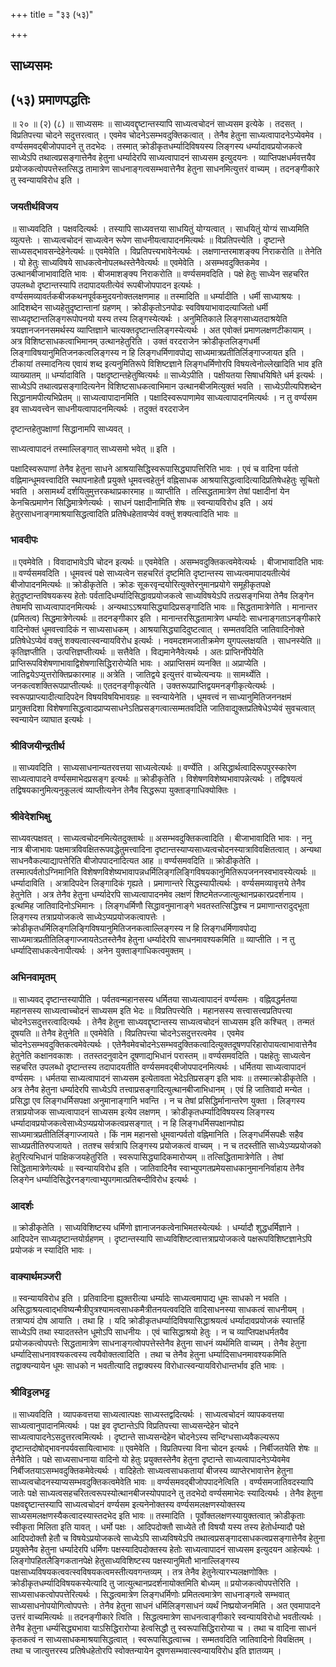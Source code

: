 +++
title = "३३ (५३)"

+++


## साध्यसमः

## (५३) **प्रमाणपद्धतिः**

॥ २० ॥ (२) (८) ॥ साध्यसमः ॥ साध्यवद्दृष्टान्तस्यापि साध्यत्वचोदनं साध्यसम इत्येके । तदसत् । विप्रतिपत्त्या चोदने सदुत्तरत्वात् । एवमेव चोदनेऽसम्भवदुक्तिकत्वात् । तेनैव हेतुना साध्यत्वापादनेऽप्येवमेव । वर्ण्यसमवद्बीजोपपादने तु तदभेदः । तस्मात् क्रोडीकृतधर्म्यादिविषयस्य लिङ्गस्य धर्म्यादावप्रयोजकत्वे साध्येऽपि तथात्वप्रसङ्गात्तेनैव हेतुना धर्म्यादेरपि साध्यत्वापादनं साध्यसम इत्युदयनः । व्याप्तिपक्षधर्मवत्तयैव प्रयोजकत्वोपपत्तेस्तत्सिद्ध तामात्रेण साधनाङ्गत्वसम्भवात्तेनैव हेतुना साधनमित्युत्तरं वाच्यम् । तदनङ्गीकारे तु स्वन्यायविरोध इति ।

### **जयतीर्थविजय**

॥ साध्यवदिति । पक्षवदित्यर्थः । तस्यापि साध्यवत्तया साधयितुं योग्यत्वात् । साधयितुं योग्यं साध्यमिति व्युत्पत्तेः । साध्यत्वचोदनं साध्यत्वेन रूपेण साधनीयत्वापादनमित्यर्थः ॥ विप्रतिपत्त्येति । दृष्टान्ते साध्यसद्भावसन्देहेनेत्यर्थः ॥ एवमेवेति । विप्रतिपत्त्यभावेनेत्यर्थः । लक्षणान्तरमाशङ्क्य निराकरोति ॥ तेनेति । यो हेतुः साध्यविषये साधकत्वेनोपलब्धस्तेनैवेत्यर्थः ॥ एवमेवेति । असम्भवदुक्तिकमेव । उत्थानबीजाभावादिति भावः । बीजमाशङ्क्य निराकरोति ॥ वर्ण्यसमवदिति । पक्षे हेतुः साध्येन सहचरित उपलब्धो दृष्टान्तस्यापि तदापादयतीत्येवं रूपबीजोपपादन इत्यर्थः । वर्ण्यसमव्यावर्तकबीजकथनपूर्वकमुदयनोक्तलक्षणमाह ॥ तस्मादिति ॥ धर्म्यादीति । धर्मी साध्याश्रयः । आदिशब्देन साध्यहेतुदृष्टान्तानां ग्रहणम् । क्रोडीकृतोऽनपोढः स्वविषयाभावादत्याजितो धर्मी साध्यदृष्टान्तलिङ्गरूपोपनयो यस्य तस्य लिङ्गस्येत्यर्थः । अनुमितिकाले लिङ्गसाध्यतदाश्रयेति त्रयज्ञानजननसमर्थस्य व्याप्तिज्ञाने चात्यक्तदृष्टान्तलिङ्गस्येत्यर्थः । अत एवोक्तं प्रमाणलक्षणटीकायाम् । अत्र विशिष्टसाधकत्वाभिमानम् उत्थानहेतुरिति । उक्तं वरदराजेन क्रोडीकृतलिङ्गधर्मी लिङ्गाविषयानुमितिजनकत्वलिङ्गस्य न हि लिङ्गधर्मिणावपोद्य साध्यमात्रप्रतीतिर्लिङ्गाज्जायत इति । टीकायां तस्मादनित्य एवायं शब्द इत्यनुमितिरूपे विशिष्टज्ञाने लिङ्गधर्मिणोरपि विषयत्वेनोल्लेखादिति भाव इति व्याख्यातम् ॥ धर्म्यादाविति । पक्षदृष्टान्तहेतुष्वित्यर्थः ॥ साध्येऽपीति । पक्षीयतया सिषाधयिषिते धर्म इत्यर्थः । साध्येऽपि तथात्वप्रसङ्गादित्यनेन विशिष्टसाधकत्वाभिमान उत्थानबीजमित्युक्तं भवति । साध्येऽपीत्यपिशब्देन सिद्धानामपीत्यभिप्रेतम् ॥ साध्यत्वापादानमिति । पक्षादिस्वरूपाणामेव साध्यत्वापादनमित्यर्थः । न तु वर्ण्यसम इव साध्यवत्त्वेन साधनीयत्वापादनमित्यर्थः । तदुक्तं वरदराजेन

दृष्टान्तहेतुपक्षाणां सिद्धानामपि साध्यवत् ।

साध्यत्वापादनं तस्माल्लिङ्गात् साध्यसमो भवेत् ॥ इति ।

पक्षादिस्वरूपाणां तेनैव हेतुना साधने आश्रयासिद्धिस्वरूपासिद्ध्यापत्तिरिति भावः । एवं च वादिना पर्वतो वह्निमान्धूमवत्त्वादिति स्थापनाहेतौ प्रयुक्ते धूमवत्त्वहेतुर्न वह्निसाधक आश्रयासिद्धत्वादित्यादिप्रतिषेधहेतुः सूचितो भवति । असामर्थ्यं दर्शयितुमुत्तरकथाप्रकारमाह ॥ व्याप्तीति । तत्सिद्धतामात्रेण तेषां पक्षादीनां येन केनचित्प्रमाणेन सिद्धिमात्रेणेत्यर्थः । साधनं पक्षादीनामिति शेषः ॥ स्वन्यायविरोध इति । अयं हेतुरसाधनाङ्गमाश्रयासिद्धत्वादिति प्रतिषेधहेतावप्येवं वक्तुं शक्यत्वादिति भावः ॥

### **भावदीपः**

॥ एवमेवेति । विवादाभावेऽपि चोदन इत्यर्थः ॥ एवमेवेति । असम्भवदुक्तिकत्वमेवेत्यर्थः । बीजाभावादिति भावः ॥ वर्ण्यसमवदिति । धूमवत्त्वं पक्षे साध्यत्वेन सहचरितं दृष्टमिति दृष्टान्तस्य साध्यत्वमापादयतीत्येवं बीजोपादनमित्यर्थः ॥ क्रोडीकृतेति । क्रोडः सूकरवृन्दयोरित्युक्तेरनुमानप्रयोगे समूहीकृतपक्षे हेतुदृष्टान्तविषयकस्य हेतोः पर्वतादिधर्म्यादिसिद्धावप्रयोजकत्वे साध्यविषयेऽपि तत्प्रसङ्गभिया तेनैव लिङ्गेन तेषामपि साध्यत्वापादनमित्यर्थः । अन्यथाऽऽश्रयासिद्ध्यादिप्रसङ्गादिति भावः ॥ सिद्धतामात्रेणेति । मानान्तर (प्रमितत्व) सिद्धमात्रेणेत्यर्थः ॥ तदनङ्गीकार इति । मानान्तरसिद्धतामात्रेण धर्म्यादेः साधनाङ्गताऽनङ्गीकारे वादिनोक्तं धूमवत्त्वादिकं न साध्यसाधकम् । आश्रयासिद्ध्यादिदुष्टत्वात् । सम्मतवदिति जातिवादिनोक्ते प्रतिषेधेऽप्येवं वक्तुं शक्यत्वात्स्वन्यायविरोध इत्यर्थः । नवमदशमजातीक्रमेण युगपल्लक्षयति । साधनस्येति ॥ कृतिज्ञप्तीति । उत्पत्तिज्ञप्तीत्यर्थः ॥ सत्तैवेति । विद्यमानेनैवेत्यर्थः । अतः प्राप्तिर्नोपेयेति प्राप्तिरूपविशेषणाभावाद्विशेषणासिद्धिरारोप्येति भावः । अप्राप्तिसमं व्यनक्ति ॥ अप्राप्येति । जातिद्वयेऽप्युत्तरोक्तिप्रकारमाह ॥ अत्रेति । जातिद्वये इत्युत्तरं वाच्येत्यन्वयः ॥ सामर्थ्येति । जनकत्वशक्तिरूपप्राप्तीत्यर्थः ॥ एतदनङ्गीकृत्येति । उक्तरूपप्राप्तिद्वयमनङ्गीकृत्येत्यर्थः । स्वरूपप्राप्त्यादीत्यादिपदेन विषयविषयिभावग्रहः ॥ स्वन्यायेनेति । धूमवत्त्वं न साध्यानुमितिजननक्षमं प्रागुक्तदिशा विशेषणासिद्धत्वादप्राप्यसाधनेऽतिप्रसङ्गत्वात्सम्मतवदिति जातिवाद्युक्तप्रतिषेधेऽप्येवं सुवचत्वात् स्वन्यायेन व्याघात इत्यर्थः ।

### **श्रीविजयीन्द्रतीर्थ**

॥ साध्यवदिति । साध्यसाधनान्यतरवत्तया साध्यत्वेत्यर्थः ॥ वर्ण्येति । असिद्धार्थत्वादिरूपपुरस्कारेण साध्यत्वापादने वर्ण्यसमाभेदप्रसङ्ग इत्यर्थः ॥ क्रोडीकृतेति । विशेषणविशेष्यभावापन्नेत्यर्थः । तद्विषयत्वं तद्विषयकानुमित्यनुकूलत्वं व्याप्तीत्यनेन तेनैव सिद्धरूपा युक्ताङ्गाधिक्योक्तिः ।

### **श्रीवेदेशभिक्षु**

साध्यवत्पक्षवत् । साध्यत्वचोदनमित्येतदुक्तार्थः ॥ असम्भवदुक्तिकत्वादिति । बीजाभावादिति भावः । ननु नात्र बीजाभावः पक्षमात्रविवक्षितरूपवद्धेतुमत्त्वादिना दृष्टान्तस्याप्यसाध्यत्वचोदनस्यात्राविवक्षितत्वात् । अन्यथा साधनवैकल्याद्यापत्तेरिति बीजोपपादनादित्यत आह ॥ वर्ण्यसमवदिति ॥ क्रोडीकृतेति । तस्मात्पर्वतोऽग्निमानिति विशेषणविशेष्यभावापन्नधर्मिलिङ्गलिङ्गिविषयकानुमितिरूपजननस्वभावस्येत्यर्थः ॥ धर्म्यादाविति । अत्रादिपदेन लिङ्गादिकं गृह्यते । प्रमाणान्तरे सिद्धस्यापीत्यर्थः । वर्ण्यसमव्यावृत्तये तेनैव हेतुनेति । अत्र तेनैव हेतुना धर्म्यादेरपि साध्यत्वापादनमेव लक्षणं शिष्टमेतज्जात्युत्थानप्रकारप्रदर्शनाय । इत्थमिह जातिवादिनोऽभिमानः । लिङ्गधर्मिणौ सिद्धावनुमानाङ्गे भवतस्तत्सिद्धिश्च न प्रमाणान्तरादुद्भूता लिङ्गस्य तत्राप्रयोजकत्वे साध्येऽप्यप्रयोजकत्वापत्तेः । क्रोडीकृतधर्मिलिङ्गलिङ्गिविषयानुमितिजनकत्वाल्लिङ्गस्य न हि लिङ्गधर्मिणावपोद्य साध्यमात्रप्रतीतिलिङ्गाज्जायतेऽतस्तेनैव हेतुना धर्म्यादेरपि साधनमावश्यकमिति ॥ व्याप्तीति । न तु धर्म्यादिसाधकत्वेनापीत्यर्थः । अनेन युक्ताङ्गाधिकत्वमुक्तम् ।

### **अभिनवामृतम्**

॥ साध्यवद् दृष्टान्तस्यापीति । पर्वतवन्महानसस्य धर्मितया साध्यत्वापादनं वर्ण्यसमः । वह्निवद्धर्मतया महानसस्य साध्यत्वाच्चोदनं साध्यसम इति भेदः ॥ विप्रतिपत्त्येति । महानसस्य सत्त्वासत्त्वप्रतिपत्त्या चोदनेऽसदुत्तरत्वादित्यर्थः । तेनैव हेतुना साध्यवद्दृष्टान्तस्य साध्यत्वचोदनं साध्यसम इति कश्चित् । तन्मतं दूषयति ॥ तेनैव हेतुनेति ॥ एवमेवेति । विप्रतिपत्त्या चोदनेऽसदुत्तरत्वमेव । एवमेव चोदनेऽसम्भवदुक्तिकत्वमेवेत्यर्थः । एतेनैवमेवचोदनेऽसम्भवदुक्तिकत्वादित्युक्तदूषणपरिहारोपायत्वाभावात्तेनैव हेतुनेति कक्षानवकाशः । ततस्तदनुवादेन दूषणाद्यभिधानं परास्तम् ॥ वर्ण्यसमवदिति । पक्षहेतुः साध्यत्वेन सहचरित उपलब्धो दृष्टान्तस्य तदापादयतीति वर्ण्यसमवद्बीजोपपादनमित्यर्थः । धर्मितया साध्यत्वापादनं वर्ण्यसमः । धर्मतया साध्यत्वापादनं साध्यसम इत्येतावता भेदेऽतिप्रसङ्ग इति भावः ॥ तस्मात्क्रोडीकृतेति । अत्र तेनैव हेतुना धर्म्यादेरपि साध्येऽपि तत्त्वाप्रसङ्गादित्युत्थानबीजाभिधानम् । एवं हि जातिवादो मन्येत । प्रसिद्धा एव लिङ्गधर्मिसपक्षा अनुमानाङ्गानि भवन्ति । न च तेषां प्रसिद्धिर्मानान्तरेण युक्ता । लिङ्गस्य तत्राप्रयोजक साध्यत्वापादनं साध्यसम इत्येव लक्षणम् । क्रोडीकृतधर्म्यादिविषयस्य लिङ्गस्य धर्म्यादावप्रयोजकत्वेसाध्येऽप्यप्रयोजकत्वप्रसङ्गात् । न हि लिङ्गधर्मिसपक्षानपोह्य साध्यमात्रप्रतीतिर्लिङ्गाज्जायते । किं नाम महानसो धूमवान्पर्वतो वह्निमानिति । लिङ्गधर्मिसपक्षैः सहैव साध्यप्रतीतिरुपजायते । ततश्च सर्वत्रापि लिङ्गस्य प्रयोजकत्वं वाच्यम् । न च तदस्तीति साध्येऽप्यप्रयोजको हेतुरित्यभिधानं पाक्षिकजयहेतुरिति । स्वरूपासिद्ध्यादिकमारोप्यम् ॥ तत्सिद्धितामात्रेणेति । तेषां सिद्धितामात्रेणेत्यर्थः ॥ स्वन्यायविरोध इति । जातिवादिनैव स्वाभ्युपगतप्रमेयसाधकानुमाननिर्वाहाय तेनैव लिङ्गेन धर्म्यादिसिद्धेरनङ्गत्वाभ्युपगमात्प्रतिबन्दीविरोध इत्यर्थः ।

### **आदर्शः**

॥ क्रोडीकृतेति । साध्यविशिष्टस्य धर्मिणो ज्ञानाजनकत्वेनाभिमतस्येत्यर्थः । धर्म्यादौ शुद्धधर्मिज्ञाने । आदिपदेन साध्यदृष्टान्तयोर्ग्रहणम् । दृष्टान्तस्यापि साध्यविशिष्टत्वात्तत्राप्रयोजकत्वे पक्षरूपविशिष्टज्ञानेऽपि प्रयोजकं न स्यादिति भावः ।

### **वाक्यार्थमञ्जरी**

॥ स्वन्यायविरोध इति । प्रतिवादिना ह्युक्तरीत्या धर्म्यादेः साध्यत्वमापाद्य धूमः साधको न भवति । असिद्धाश्रयत्वाद्भविष्यन्मैत्रीपुत्रश्यामत्वसाधकमैत्रीतनयत्ववदिति वादिसाधनस्या साधकत्वं साधनीयम् । तत्राप्ययं दोष आयाति । तथा हि । यदि क्रोडीकृतधर्म्यादिविषयासिद्धाश्रयत्वं धर्म्यादावप्रयोजकं स्यात्तर्हि साध्येऽपि तथा स्यादतस्तेन धूमोऽपि साधनीयः । एवं चासिद्धाश्रयो हेतुः । न च व्याप्तिपक्षधर्मतयैव प्रयोजकत्वोपपत्तेः सिद्धतामात्रेण साधनाङ्गत्वोपपत्तेस्तेनैव हेतुना साधनं व्यर्थमिति वाच्यम् । तेनैव हेतुना धर्म्यादिसाधनावश्यकत्वस्य त्वयैवोक्तत्वादिति । तथा च तेनैव हेतुना धर्म्यादिसाधनमावश्यकमिति तद्वाक्यन्यायेन धूमः साधको न भवतीत्यादि तद्वाक्यस्य विरोधात्स्वन्यायविरोधान्तर्भाव इति भावः ।

### **श्रीविट्टलभट्ट**

॥ साध्यवदिति । व्यापकवत्तया साध्यत्वात्पक्षः साध्यस्तद्वदित्यर्थः । साध्यत्वचोदनं व्यापकवत्तया साध्यत्वानुपादानमित्यर्थः । पक्ष इव दृष्टान्तेऽपि विप्रतिपत्त्या साध्यसन्देहेन चोदने साध्यत्वापादनेऽसदुत्तरत्वमित्यर्थः । दृष्टान्ते साध्यसन्देहेन चोदनेऽस्य सन्दिग्धसाध्यवैकल्यरूप दृष्टान्तदोषोद्भावनपर्यवसायित्वाभावः ॥ एवमेवेति । विप्रतिपत्त्या विना चोदन इत्यर्थः । निर्बीजतयेति शेषः ॥ तेनैवेति । पक्षे साध्यसाधनाया वादिनो यो हेतुः प्रयुक्तस्तेनैव हेतुना दृष्टान्ते साध्यत्वापादनेऽप्येवमेव निर्बीजतयाऽसम्भवदुक्तिकमेवेत्यर्थः । वादिहेतोः साध्यत्वसाधकतायां बीजस्य व्याप्तेरभावात्तेन हेतुना साध्यत्वचोदनस्याप्यसम्भवदुक्तिकत्वमेवेति भावः ॥ वर्ण्यसमवद्बीजोपपादनेत्विति । वर्ण्यसमजातिवदस्यापि जातेः पक्षे साध्यत्वसहचरितत्वरूपस्योत्थानबीजस्योपपादने तु तदभेदो वर्ण्यसमाभेदः स्यादित्यर्थः । तेनैव हेतुना पक्षवद्दृष्टान्तस्यापि साध्यत्वचोदनं वर्ण्यसम इत्यनेनोक्तस्य वर्ण्यसमलक्षणस्योक्तस्य साध्यसमलक्षणस्यैकत्वादस्यास्तदभेद इति भावः ॥ तस्मादिति । पूर्वोक्तलक्षणस्यायुक्तत्वात् क्रोडीकृताः स्वीकृता मिलिता इति यावत् । धर्मो पक्षः । आदिपदोक्तौ साध्येते तौ विषयौ यस्य तस्य हेतोर्धम्यादौ पक्षे आदिपदोक्तौ हेतौ च विषयेऽप्रयोजकत्वे साध्येऽपि साध्यविषयेऽपि तथात्वप्रसङ्गादसाधकत्वप्रसङ्गात्तेनैव हेतुना प्रयुक्तेनैव हेतुना धर्म्यादेरपि धर्मिणः पक्षस्यादिपदोक्तस्य हेतोः साध्यत्वापादनं साध्यसम इत्युदयन आहेत्यर्थः । लिङ्गोपहितलैङ्गिकतानपेक्षे हेतुसाध्यविशिष्टस्य पक्षस्यानुमितौ भानाल्लिङ्गस्य पक्षसाध्यविषयकत्ववत्स्वविषयकत्वमस्तीत्यवगन्तव्यम् । तत्र तेनैव हेतुनेत्यारभ्यलक्षणोक्तिः । क्रोडीकृतधर्म्यादिविषयकस्येत्यादि तु जात्युत्थानप्रदर्शनायोक्तमिति बोध्यम् ॥ प्रयोजकत्वोपपत्तेरिति । साध्यसाधकत्वोपपत्तेरित्यर्थः । सिद्धत्वमात्रेण लिङ्गधर्मिणोः प्रमितत्वमात्रेण साधनाङ्गत्वे सम्भवात् साध्यसाधनोपयोगित्वोपपत्तेः । तेनैव हेतुना साधनं धर्मिलिङ्गसाधनं व्यर्थं निष्प्रयोजनमिति । अत एवमापादने उत्तरं वाच्यमित्यर्थः ॥ तदनङ्गीकारे त्विति । सिद्धत्वमात्रेण साधनत्वाङ्गीकारे स्वन्यायविरोधो भवतीत्यर्थः । तेनैव हेतुना धर्म्यसिद्ध्यभावा याऽसिद्धिरारोप्या हेत्वसिद्धौ तु स्वरूपासिद्धिरारोप्या च । तथा च वादिना साधनं कृतकत्वं न साध्यसाधकमाश्रयासिद्धत्वात् । स्वरूपासिद्धत्वाच्च । सम्मतवदिति जातिवादिनो विवक्षितम् । तथा च जात्युत्तरस्य प्रतिषेधहेतोरपि स्वोक्तन्यायेन दूषणसम्भवात्स्वन्यायविरोध इति ज्ञातव्यम् ।

